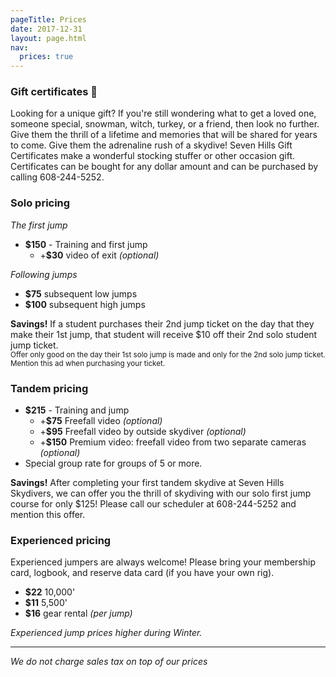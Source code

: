```yaml
---
pageTitle: Prices
date: 2017-12-31
layout: page.html
nav:
  prices: true
---
```


### Gift certificates 🎁

Looking for a unique gift?  If you're still wondering what to get a loved one, someone special, snowman, witch, turkey, or a friend, then look no further.  Give them the thrill of a lifetime and memories that will be shared for years to come.  Give them the adrenaline rush of a skydive!  Seven Hills Gift Certificates make a wonderful stocking stuffer or other occasion gift.  Certificates can be bought for any dollar amount and can be purchased by calling 608-244-5252.

### Solo pricing 

*The first jump*

 * **$150** - Training and first jump
   * +**$30** video of exit *(optional)*

*Following jumps*

 * **$75** subsequent low jumps
 * **$100** subsequent high jumps

<div class="note"><strong>Savings!</strong> If a student purchases their 2nd jump ticket on the day that they make their 1st jump, that student will receive $10 off their 2nd solo student jump ticket. 
<br><small>Offer only good on the day their 1st solo jump is made and only for the 2nd solo jump ticket. Mention this ad when purchasing your ticket.</small>
</div>

### Tandem pricing

 * **$215** - Training and jump
   * +**$75** Freefall video *(optional)*
   * +**$95** Freefall video by outside skydiver *(optional)*
   * +**$150** Premium video: freefall video from two separate cameras *(optional)*
 * Special group rate for groups of 5 or more.

<div class="note"><strong>Savings!</strong> After completing your first tandem skydive at Seven Hills Skydivers, we can offer you the thrill of skydiving with our solo first jump course for only $125! Please call our scheduler at 608-244-5252 and mention this offer.
</div>

### Experienced pricing

Experienced jumpers are always welcome! Please bring your membership card, logbook, and reserve data card (if you have your own rig).

 * **$22** 10,000'
 * **$11** 5,500'
 * **$16** gear rental *(per jump)*

*Experienced jump prices higher during Winter.*

----

*We do not charge sales tax on top of our prices*